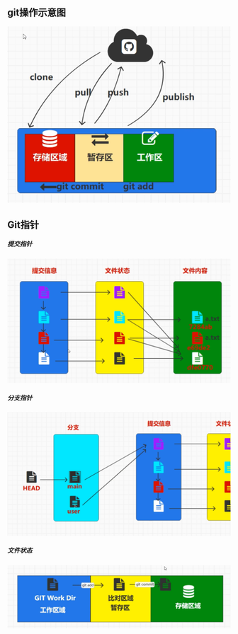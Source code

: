 ## git操作示意图

![image-20231213200325604](images/git/image-20231213200325604.png)



## Git指针

##### 提交指针

![image-20231213200607591](images/git/image-20231213200607591.png)

##### 分支指针

![image-20231213200711090](images/git/image-20231213200711090.png)

##### 文件状态

![image-20231213200903256](images/git/image-20231213200903256.png)